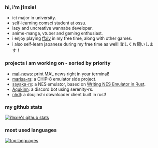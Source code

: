 ### hi, i'm j1nxie!

- ict major in university.
- self-learning comsci student at [ossu](https://github.com/ossu/computer-science).
- lazy and uncreative wannabe developer.
- anime-manga, vtuber and gaming enthusiast.
- i enjoy playing [ffxiv](https://www.finalfantasyxiv.com/) in my free time, along with other games.
- i also self-learn japanese during my free time as well! 宜しくお願いします！

### projects i am working on - sorted by priority
- [mal-news](https://github.com/j1nxie/mal-news): print MAL news right in your terminal!
- [marisa-rs](https://github.com/j1nxie/marisa-rs): a CHIP-8 emulator side project.
- [sayaka-rs](https://github.com/j1nxie/sayaka-rs): a NES emulator, based on [Writing NES Emulator in Rust](https://bugzmanov.github.io/nes_ebook/index.html).
- [Aqukinn](https://github.com/j1nxie/Aqukinn): a discord bot using serenity-rs.
- [nhdl](https://github.com/j1nxie/nhdl): a doujinshi downloader client built in rust!

### my github stats

[![j1nxie's github stats](https://github-readme-stats.vercel.app/api?username=j1nxie&count_private=true&show_icons=true&theme=github_dark)](https://github.com/anuraghazra/github-readme-stats)

### most used languages

[![top languages](https://github-readme-stats.vercel.app/api/top-langs/?username=j1nxie&theme=github_dark)](https://github.com/anuraghazra/github-readme-stats)


<!---
j1nxie/j1nxie is a ✨ special ✨ repository because its `README.md` (this file) appears on your GitHub profile.
You can click the Preview link to take a look at your changes.
--->
